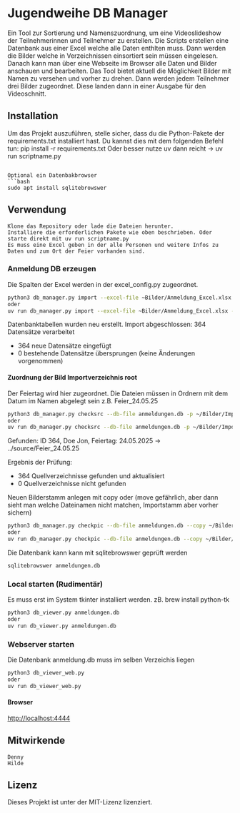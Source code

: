 # Jugendweihe DB Manager

Ein Tool zur Sortierung und Namenszuordnung, um eine Videoslideshow der Teilnehmerinnen und Teilnehmer zu erstellen.
Die Scripts erstellen eine Datenbank aus einer Excel welche alle Daten enthlten muss. Dann werden die Bilder welche in Verzeichnissen einsortiert sein müssen eingelesen.
Danach kann man über eine Webseite im Browser alle Daten und Bilder anschauen und bearbeiten.
Das Tool bietet aktuell die Möglichkeit Bilder mit Namen zu versehen und vorher zu drehen.
Dann werden jedem Teilnehmer drei Bilder zugeordnet. Diese landen dann in einer Ausgabe für den Videoschnitt.

## Installation

Um das Projekt auszuführen, stelle sicher, dass du die Python-Pakete der requirements.txt installiert hast. Du kannst dies mit dem folgenden Befehl tun: pip install -r requirements.txt
Oder besser nutze uv dann reicht -> uv run scriptname.py

````

Optional ein Datenbakbrowser
```bash
sudo apt install sqlitebrowswer
````

## Verwendung

    Klone das Repository oder lade die Dateien herunter.
    Installiere die erforderlichen Pakete wie oben beschrieben. Oder starte direkt mit uv run scriptname.py
    Es muss eine Excel geben in der alle Personen und weitere Infos zu Daten und zum Ort der Feier vorhanden sind.

### Anmeldung DB erzeugen

Die Spalten der Excel werden in der excel_config.py zugeordnet.

```bash
python3 db_manager.py import --excel-file ~Bilder/Anmeldung_Excel.xlsx --db-file anmeldungen.db
oder
uv run db_manager.py import --excel-file ~Bilder/Anmeldung_Excel.xlsx --db-file anmeldungen.db
```

Datenbanktabellen wurden neu erstellt.
Import abgeschlossen: 364 Datensätze verarbeitet

- 364 neue Datensätze eingefügt
- 0 bestehende Datensätze übersprungen (keine Änderungen vorgenommen)

#### Zuordnung der Bild Importverzeichnis root

Der Feiertag wird hier zugeordnet. Die Dateien müssen in Ordnern mit dem Datum im Namen abgelegt sein z.B. Feier_24.05.25

```bash
python3 db_manager.py checksrc --db-file anmeldungen.db -p ~/Bilder/Importpath
oder
uv run db_manager.py checksrc --db-file anmeldungen.db -p ~/Bilder/Importpath
```

Gefunden: ID 364, Doe Jon, Feiertag: 24.05.2025 -> ../source/Feier_24.05.25

Ergebnis der Prüfung:

- 364 Quellverzeichnisse gefunden und aktualisiert
- 0 Quellverzeichnisse nicht gefunden

Neuen Bilderstamm anlegen mit copy oder (move gefährlich, aber dann sieht man welche Dateinamen nicht matchen, Importstamm aber vorher sichern)

```bash
python3 db_manager.py checkpic --db-file anmeldungen.db --copy ~/Bilder/Sorted
oder
uv run db_manager.py checkpic --db-file anmeldungen.db --copy ~/Bilder/Sorted
```

Die Datenbank kann kann mit sqlitebrowswer geprüft werden

```bash
sqlitebrowswer anmeldungen.db
```

### Local starten (Rudimentär)

Es muss erst im System tkinter installiert werden.
zB. brew install python-tk

```bash
python3 db_viewer.py anmeldungen.db
oder
uv run db_viewer.py anmeldungen.db
```

### Webserver starten

Die Datenbank anmeldung.db muss im selben Verzeichis liegen

```bash
python3 db_viewer_web.py
oder
uv run db_viewer_web.py
```

#### Browser

<http://localhost:4444>

## Mitwirkende

    Denny
    Hilde

## Lizenz

Dieses Projekt ist unter der MIT-Lizenz lizenziert.

